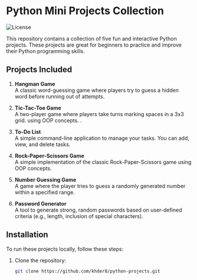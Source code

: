 # Python Mini Projects Collection

![License](https://img.shields.io/badge/license-MIT-blue.svg) <!-- Replace with your license type -->

This repository contains a collection of five fun and interactive Python projects. These projects are great for beginners to practice and improve their Python programming skills.

## Projects Included

1. **Hangman Game**  
   A classic word-guessing game where players try to guess a hidden word before running out of attempts.

2. **Tic-Tac-Toe Game**  
   A two-player game where players take turns marking spaces in a 3x3 grid. using OOP concepts.
.

3. **To-Do List**  
   A simple command-line application to manage your tasks. You can add, view, and delete tasks.

4. **Rock-Paper-Scissors Game**  
   A simple implementation of the classic Rock-Paper-Scissors game  using OOP concepts.

5. **Number Guessing Game**  
   A game where the player tries to guess a randomly generated number within a specified range.

6. **Password Generator**  
   A tool to generate strong, random passwords based on user-defined criteria (e.g., length, inclusion of special characters).

## Installation

To run these projects locally, follow these steps:

1. Clone the repository:
   ```bash
   git clone https://github.com/khder8/python-projects.git
